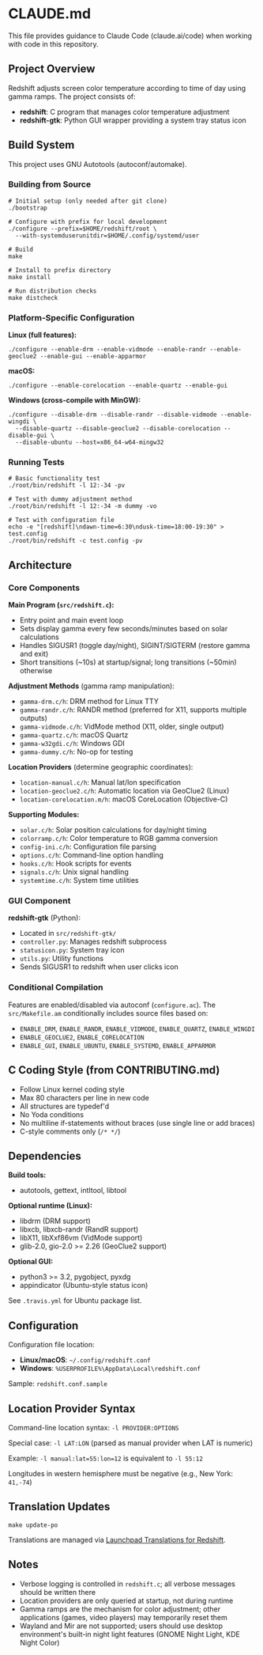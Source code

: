 # CLAUDE.md

This file provides guidance to Claude Code (claude.ai/code) when working with code in this repository.

## Project Overview

Redshift adjusts screen color temperature according to time of day using gamma ramps. The project consists of:
- **redshift**: C program that manages color temperature adjustment
- **redshift-gtk**: Python GUI wrapper providing a system tray status icon

## Build System

This project uses GNU Autotools (autoconf/automake).

### Building from Source

```shell
# Initial setup (only needed after git clone)
./bootstrap

# Configure with prefix for local development
./configure --prefix=$HOME/redshift/root \
  --with-systemduserunitdir=$HOME/.config/systemd/user

# Build
make

# Install to prefix directory
make install

# Run distribution checks
make distcheck
```

### Platform-Specific Configuration

**Linux (full features):**
```shell
./configure --enable-drm --enable-vidmode --enable-randr --enable-geoclue2 --enable-gui --enable-apparmor
```

**macOS:**
```shell
./configure --enable-corelocation --enable-quartz --enable-gui
```

**Windows (cross-compile with MinGW):**
```shell
./configure --disable-drm --disable-randr --disable-vidmode --enable-wingdi \
  --disable-quartz --disable-geoclue2 --disable-corelocation --disable-gui \
  --disable-ubuntu --host=x86_64-w64-mingw32
```

### Running Tests

```shell
# Basic functionality test
./root/bin/redshift -l 12:-34 -pv

# Test with dummy adjustment method
./root/bin/redshift -l 12:-34 -m dummy -vo

# Test with configuration file
echo -e "[redshift]\ndawn-time=6:30\ndusk-time=18:00-19:30" > test.config
./root/bin/redshift -c test.config -pv
```

## Architecture

### Core Components

**Main Program (`src/redshift.c`):**
- Entry point and main event loop
- Sets display gamma every few seconds/minutes based on solar calculations
- Handles SIGUSR1 (toggle day/night), SIGINT/SIGTERM (restore gamma and exit)
- Short transitions (~10s) at startup/signal; long transitions (~50min) otherwise

**Adjustment Methods** (gamma ramp manipulation):
- `gamma-drm.c/h`: DRM method for Linux TTY
- `gamma-randr.c/h`: RANDR method (preferred for X11, supports multiple outputs)
- `gamma-vidmode.c/h`: VidMode method (X11, older, single output)
- `gamma-quartz.c/h`: macOS Quartz
- `gamma-w32gdi.c/h`: Windows GDI
- `gamma-dummy.c/h`: No-op for testing

**Location Providers** (determine geographic coordinates):
- `location-manual.c/h`: Manual lat/lon specification
- `location-geoclue2.c/h`: Automatic location via GeoClue2 (Linux)
- `location-corelocation.m/h`: macOS CoreLocation (Objective-C)

**Supporting Modules:**
- `solar.c/h`: Solar position calculations for day/night timing
- `colorramp.c/h`: Color temperature to RGB gamma conversion
- `config-ini.c/h`: Configuration file parsing
- `options.c/h`: Command-line option handling
- `hooks.c/h`: Hook scripts for events
- `signals.c/h`: Unix signal handling
- `systemtime.c/h`: System time utilities

### GUI Component

**redshift-gtk** (Python):
- Located in `src/redshift-gtk/`
- `controller.py`: Manages redshift subprocess
- `statusicon.py`: System tray icon
- `utils.py`: Utility functions
- Sends SIGUSR1 to redshift when user clicks icon

### Conditional Compilation

Features are enabled/disabled via autoconf (`configure.ac`). The `src/Makefile.am` conditionally includes source files based on:
- `ENABLE_DRM`, `ENABLE_RANDR`, `ENABLE_VIDMODE`, `ENABLE_QUARTZ`, `ENABLE_WINGDI`
- `ENABLE_GEOCLUE2`, `ENABLE_CORELOCATION`
- `ENABLE_GUI`, `ENABLE_UBUNTU`, `ENABLE_SYSTEMD`, `ENABLE_APPARMOR`

## C Coding Style (from CONTRIBUTING.md)

- Follow Linux kernel coding style
- Max 80 characters per line in new code
- All structures are typedef'd
- No Yoda conditions
- No multiline if-statements without braces (use single line or add braces)
- C-style comments only (`/* */`)

## Dependencies

**Build tools:**
- autotools, gettext, intltool, libtool

**Optional runtime (Linux):**
- libdrm (DRM support)
- libxcb, libxcb-randr (RandR support)
- libX11, libXxf86vm (VidMode support)
- glib-2.0, gio-2.0 >= 2.26 (GeoClue2 support)

**Optional GUI:**
- python3 >= 3.2, pygobject, pyxdg
- appindicator (Ubuntu-style status icon)

See `.travis.yml` for Ubuntu package list.

## Configuration

Configuration file location:
- **Linux/macOS**: `~/.config/redshift.conf`
- **Windows**: `%USERPROFILE%\AppData\Local\redshift.conf`

Sample: `redshift.conf.sample`

## Location Provider Syntax

Command-line location syntax: `-l PROVIDER:OPTIONS`

Special case: `-l LAT:LON` (parsed as manual provider when LAT is numeric)

Example: `-l manual:lat=55:lon=12` is equivalent to `-l 55:12`

Longitudes in western hemisphere must be negative (e.g., New York: `41,-74`)

## Translation Updates

```shell
make update-po
```

Translations are managed via [Launchpad Translations for Redshift](https://translations.launchpad.net/redshift).

## Notes

- Verbose logging is controlled in `redshift.c`; all verbose messages should be written there
- Location providers are only queried at startup, not during runtime
- Gamma ramps are the mechanism for color adjustment; other applications (games, video players) may temporarily reset them
- Wayland and Mir are not supported; users should use desktop environment's built-in night light features (GNOME Night Light, KDE Night Color)
